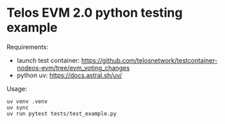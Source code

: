# Telos EVM 2.0 python testing example

Requirements:

 - launch test container: https://github.com/telosnetwork/testcontainer-nodeos-evm/tree/evm_voting_changes
 - python uv: https://docs.astral.sh/uv/

Usage:

    uv venv .venv
    uv sync
    uv run pytest tests/test_example.py
